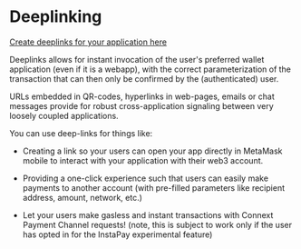 # Deeplinking

[Create deeplinks for your application here](https://metamask.github.io/metamask-deeplinks/#)

Deeplinks allows for instant invocation of the user's preferred wallet application (even if it is a webapp), with the correct parameterization of the transaction that can then only be confirmed by the (authenticated) user.

URLs embedded in QR-codes, hyperlinks in web-pages, emails or chat messages provide for robust cross-application signaling between very loosely coupled applications.

You can use deep-links for things like:

- Creating a link so your users can open your app directly in MetaMask mobile to interact with your application with their web3 account.

- Providing a one-click experience such that users can easily make payments to another account (with pre-filled parameters like recipient address, amount, network, etc.)

- Let your users make gasless and instant transactions with Connext Payment Channel requests! (note, this is subject to work only if the user has opted in for the InstaPay experimental feature)
